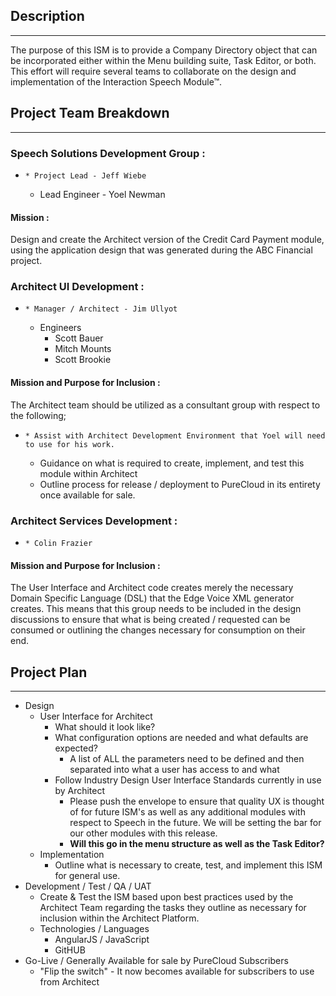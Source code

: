 ## Description

* * *

The purpose of this ISM is to provide a Company Directory object that can be incorporated either within the Menu building suite, Task Editor, or both. This effort will require several teams to collaborate on the design and implementation of the Interaction Speech Module™.

## Project Team Breakdown

* * *

### Speech Solutions Development Group :

  *     * Project Lead - Jeff Wiebe
    * Lead Engineer - Yoel Newman



#### Mission :

Design and create the Architect version of the Credit Card Payment module, using the application design that was generated during the ABC Financial project.

### Architect UI Development :

  *     * Manager / Architect - Jim Ullyot
    * Engineers
      * Scott Bauer
      * Mitch Mounts
      * Scott Brookie 



#### Mission and Purpose for Inclusion :

The Architect team should be utilized as a consultant group with respect to the following;

  *     * Assist with Architect Development Environment that Yoel will need to use for his work.
    * Guidance on what is required to create, implement, and test this module within Architect
    * Outline process for release / deployment to PureCloud in its entirety once available for sale.



### Architect Services Development :

  *     * Colin Frazier



#### Mission and Purpose for Inclusion :

The User Interface and Architect code creates merely the necessary Domain Specific Language (DSL) that the Edge Voice XML generator creates. This means that this group needs to be included in the design discussions to ensure that what is being created / requested can be consumed or outlining the changes necessary for consumption on their end.

## Project Plan

* * *

  * Design
    * User Interface for Architect
      * What should it look like?
      * What configuration options are needed and what defaults are expected?
        * A list of ALL the parameters need to be defined and then separated into what a user has access to and what 
      * Follow Industry Design User Interface Standards currently in use by Architect
        * Please push the envelope to ensure that quality UX is thought of for future ISM's as well as any additional modules with respect to Speech in the future. We will be setting the bar for our other modules with this release.
        * **Will this go in the menu structure as well as the Task Editor?**
    * Implementation
      * Outline what is necessary to create, test, and implement this ISM for general use.
  * Development / Test / QA / UAT
    * Create & Test the ISM based upon best practices used by the Architect Team regarding the tasks they outline as necessary for inclusion within the Architect Platform.
    * Technologies / Languages
      * AngularJS / JavaScript
      * GitHUB
  * Go-Live / Generally Available for sale by PureCloud Subscribers
    * "Flip the switch" - It now becomes available for subscribers to use from Architect


